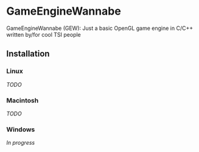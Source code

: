 # GameEngineWannabe
GameEngineWannabe (GEW): Just a basic OpenGL game engine in C/C++ written by/for cool TSI people

## Installation

### Linux
*TODO*

### Macintosh
*TODO*

### Windows
*In progress*
